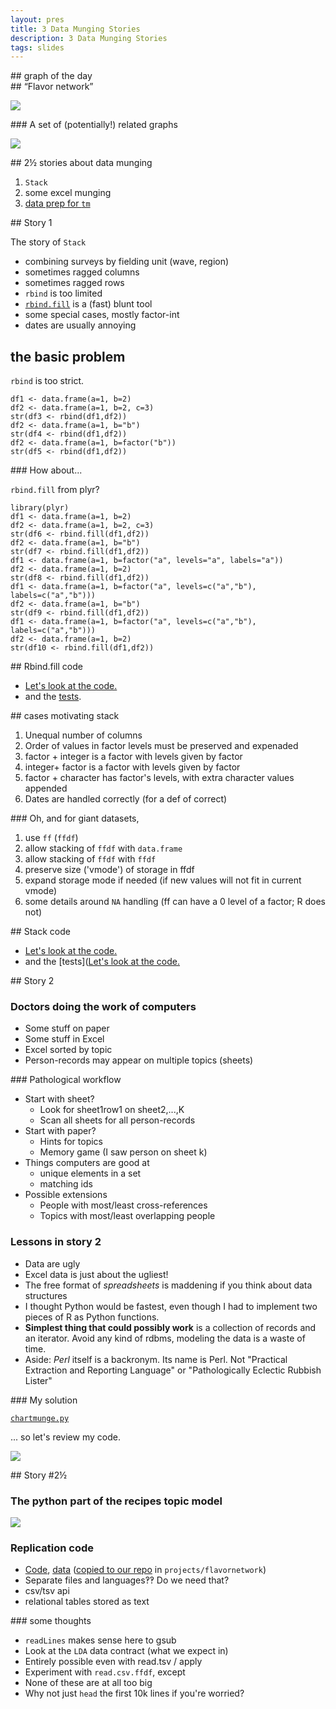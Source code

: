 ```yaml
---
layout: pres
title: 3 Data Munging Stories
description: 3 Data Munging Stories
tags: slides
---
```

<section>
	<section>
## graph of the day
</section>
	<section>
## “Flavor network”

[![](http://www.nature.com/srep/2011/111215/srep00196/images/srep00196-f2.jpg)](http://www.nature.com/srep/2011/111215/srep00196/fig_tab/srep00196_F2.html)
</section>
	<section>
### A set of (potentially!) related graphs

[![](http://www.wired.com/images_blogs/design/2013/10/2111FF_foodnetwork_opener-Detail-1.jpg)](http://www.wired.com/design/2013/10/26-amazing-food-infographics/?viewall=true)
</section>
</section>

<section>
## 2½ stories about data munging

1. `Stack`
2. some excel munging
3. [data prep for `tm`](http://rforwork.info/2014/02/17/a-delicious-analysis/)

</section>
<section>
	<section>
## Story 1

The story of `Stack`

  - combining surveys by fielding unit (wave, region)
  - sometimes ragged columns
  - sometimes ragged rows
  - `rbind` is too limited
  - [`rbind.fill`](https://github.com/hadley/plyr/blob/master/R/rbind-fill.r) is a (fast) blunt tool
  - some special cases, mostly factor-int
  - dates are usually annoying
</section>
	<section>

## the basic problem

`rbind` is too strict.

```
df1 <- data.frame(a=1, b=2)
df2 <- data.frame(a=1, b=2, c=3)
str(df3 <- rbind(df1,df2))
df2 <- data.frame(a=1, b="b")
str(df4 <- rbind(df1,df2))
df2 <- data.frame(a=1, b=factor("b"))
str(df5 <- rbind(df1,df2))
```

</section>
	<section>
### How about...

`rbind.fill` from plyr?

```
library(plyr)
df1 <- data.frame(a=1, b=2)
df2 <- data.frame(a=1, b=2, c=3)
str(df6 <- rbind.fill(df1,df2))
df2 <- data.frame(a=1, b="b")
str(df7 <- rbind.fill(df1,df2))
df1 <- data.frame(a=1, b=factor("a", levels="a", labels="a"))
df2 <- data.frame(a=1, b=2)
str(df8 <- rbind.fill(df1,df2))
df1 <- data.frame(a=1, b=factor("a", levels=c("a","b"), labels=c("a","b")))
df2 <- data.frame(a=1, b="b")
str(df9 <- rbind.fill(df1,df2))
df1 <- data.frame(a=1, b=factor("a", levels=c("a","b"), labels=c("a","b")))
df2 <- data.frame(a=1, b=2)
str(df10 <- rbind.fill(df1,df2))
```

</section>
	<section>
## Rbind.fill code

- [Let's look at the code.](https://github.com/hadley/plyr/blob/master/R/rbind-fill-matrix.r)
- and the [tests](https://github.com/hadley/plyr/blob/master/inst/tests/test-rbind.r).

</section>
	<section>
## cases motivating stack

1. Unequal number of columns
2. Order of values in factor levels must be preserved and expenaded
3. factor + integer is a factor with levels given by factor
4. integer+ factor is a factor with levels given by factor
5. factor + character has factor's levels, with extra character values appended
6. Dates are handled correctly (for a def of correct)

</section>
	<section>
### Oh, and for giant datasets,

1. use `ff` (`ffdf`)
2. allow stacking of `ffdf` with `data.frame`
3. allow stacking of `ffdf` with `ffdf`
3. preserve size ('vmode') of storage in ffdf
4. expand storage mode if needed (if new values will not fit in current vmode)
5. some details around `NA` handling (ff can have a 0 level of a factor; R does not)

</section>
	<section>
## Stack code

- [Let's look at the code.](https://github.com/malecki/edav/blob/gh-pages/dataExercises/Stack/R/)
- and the [tests]([Let's look at the code.](https://github.com/malecki/edav/blob/gh-pages/dataExercises/Stack/inst/tests/)


</section>
</section>

<section>
	<section>
## Story 2

### Doctors doing the work of computers

- Some stuff on paper
- Some stuff in Excel
- Excel sorted by topic
- Person-records may appear on multiple topics (sheets)

</section>
	<section>
### Pathological workflow

- Start with sheet?
  - Look for sheet1row1 on sheet2,...,K
  - Scan all sheets for all person-records
- Start with paper? 
  - Hints for topics
  - Memory game (I saw person on sheet k)
- Things computers are good at
  - unique elements in a set
  - matching ids
- Possible extensions
  - People with most/least cross-references
  - Topics with most/least overlapping people

</section>
	<section>

### Lessons in story 2

- Data are ugly
- Excel data is just about the ugliest!
- The free format of *spreadsheets* is maddening if you think about data structures
- I thought Python would be fastest, even though I had to implement two pieces of R as Python functions.
- **Simplest thing that could possibly work** is a collection of records and an iterator. Avoid any kind of rdbms, modeling the data is a waste of time.
- Aside: *Perl* itself is a backronym. Its name is Perl. Not "Practical Extraction and Reporting Language" or "Pathologically Eclectic Rubbish Lister"

</section>
	<section>
### My solution

[`chartmunge.py`](https://github.com/malecki/edav/tree/gh-pages/dataExercises/misc/chartmunge.py)

... so let's review my code. 

[![](http://www.osnews.com/images/comics/wtfm.jpg)](http://www.osnews.com/story/19266/WTFs_m)

</section>
</section>

<section>
	<section>
## Story #2½

### The python part of the recipes topic model

[![](http://rforwork.files.wordpress.com/2014/02/recipe-popularity-of-top-30-ingredients-no-egg-wheat-or-butter.png?w=584&h=512)](http://rforwork.info/2014/02/17/a-delicious-analysis/)

</section>
	<section>

### Replication code

- [Code](http://rforwork.info/2014/02/17/a-delicious-analysis/), [data](http://yongyeol.com/data/) ([copied to our repo](https://github.com/malecki/edav/tree/gh-pages/projects/flavornetwork) in `projects/flavornetwork`)
- Separate files and languages‽‽ Do we need that?
- csv/tsv api
- relational tables stored as text 

</section>
	<section>
### some thoughts

- `readLines` makes sense here to gsub
- Look at the `LDA` data contract (what we expect in)
- Entirely possible even with read.tsv / apply
- Experiment with `read.csv.ffdf`, except
- None of these are at all too big
- Why not just `head` the first 10k lines if you're worried?

</section>
</section>
